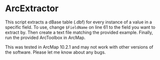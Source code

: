 ArcExtractor
============

This script extracts a dBase table (.dbf) for every instance of a value in a specific field. To use, change `$FieldName` on line 61 to the field you want to extract by. Then create a text file matching the provided example. Finally, run the provided ArcToolbox in ArcMap.

This was tested in ArcMap 10.2.1 and may not work with other versions of the software. Please let me know about any bugs.
